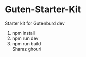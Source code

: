 # Guten-Starter-Kit
Starter kit for Gutenburd dev 
1. npm install
2. npm run dev
3. npm run build 
<br> Sharaz ghouri
